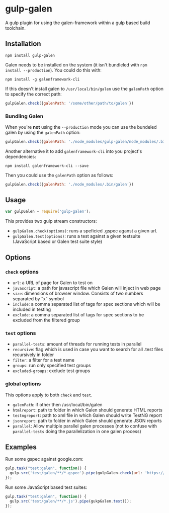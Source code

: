 # gulp-galen

A gulp plugin for using the galen-framework within a gulp based build toolchain.

## Installation

```Shell
npm install gulp-galen
```

Galen needs to be installed on the system (it isn't bundleled with `npm install --production`). You
could do this with:

```Shell
npm install -g galenframework-cli
```

If this doesn't install galen to `/usr/local/bin/galen` use the `galenPath` option to specify the
correct path:

```JavaScript
gulpGalen.check({galenPath: '/some/other/path/to/galen'})
```

### Bundling Galen

When you're **not** using the `--production` mode you can use the bundeled galen by using the
`galenPath` option:

```JavaScript
gulpGalen.check({galenPath: './node_modules/gulp-galen/node_modules/.bin/galen'})
```

Another alternative it to add `galenframework-cli` into you project's dependencies:

```Shell
npm install galenframework-cli --save
```

Then you could use the `galenPath` option as follows:

```JavaScript
gulpGalen.check({galenPath: './node_modules/.bin/galen'})
```

## Usage

```JavaScript
var gulpGalen = require('gulp-galen');
```

This provides two gulp stream constructors:

* `gulpGalen.check(options)`: runs a speficied .gspec aganst a given url.
* `gulpGalen.test(options)`: runs a test against a given testsuite (JavaScript based or Galen test suite style)

## Options

### `check` options

* `url`: a URL of page for Galen to test on
* `javascript`: a path for javascript file which Galen will inject in web page
* `size`: dimensions of browser window. Consists of two numbers separated by “x” symbol
* `include`: a comma separated list of tags for spec sections which will be included in testing
* `exclude`: a comma separated list of tags for spec sections to be excluded from the filtered group

### `test` options

 * `parallel-tests`: amount of threads for running tests in parallel
 * `recursive`: flag which is used in case you want to search for all .test files recursively in folder
 * `filter`: a filter for a test name
 * `groups`: run only specified test groups
 * `excluded-groups`: exclude test groups

### global options

This options apply to both `check` and `test`.

* `galenPath`: if other then /usr/local/bin/galen
* `htmlreport`: path to folder in which Galen should generate HTML reports
* `testngreport`: path to xml file in which Galen should write TestNG report
* `jsonreport`: path to folder in which Galen should generate JSON reports
* `parallel`: Allow multiple parallel galen processes (not to confuse with `parallel-tests` doing the parallelization in one galen process)

## Examples

Run some gspec against google.com:

```JavaScript
gulp.task("test:galen", function() {
  gulp.src('test/galen/**/*.gspec').pipe(gulpGalen.check(url: 'https://www.google.com'));
});
```

Run some JavaScript based test suites:

```JavaScript
gulp.task("test:galen", function() {
  gulp.src('test/galen/**/*.js').pipe(gukpGalen.test());
});
```

